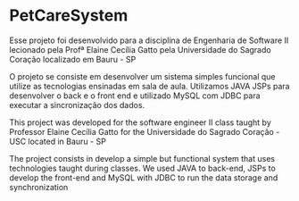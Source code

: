 # PetCareSystem

Esse projeto foi desenvolvido para a disciplina de Engenharia de Software II 
lecionado pela Profª Elaine Cecília Gatto pela Universidade do Sagrado Coração localizado em Bauru - SP

O projeto se consiste em desenvolver um sistema simples funcional que utilize as tecnologias ensinadas em sala de aula.
Utilizamos JAVA JSPs para desenvolver o back e o front end e utilizado MySQL com JDBC para executar a sincronização dos dados.

This project was developed for the software engineer II class taught by Professor Elaine Cecília Gatto
for the Universidade do Sagrado Coração - USC located in Bauru - SP

The project consists in develop a simple but functional system that uses technologies taught during classes.
We used JAVA to back-end, JSPs to develop the front-end and MySQL with JDBC to run the data storage and synchronization
